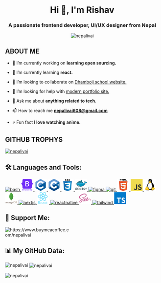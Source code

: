 <h1 align="center">Hi 👋, I'm Rishav</h1>
<h3 align="center">A passionate frontend developer, UI/UX designer from Nepal</h3> 
<p align="center"> <img src="https://komarev.com/ghpvc/?username=nepalivai&label=Profile%20views&color=0e75b6&style=flat" alt="nepalivai" /> </p>

## ABOUT ME
- 🔭 I’m currently working on **learning open sourcing.**

- 🌱 I’m currently learning **react.**

- 👯 I’m looking to collaborate on [Dhamboji school website.](https://dmbhigh.netlify.app/)

- 🤝 I’m looking for help with [modern portfolio site.](https://www.figma.com/file/aZjGv8g79NBVAVbHXi8LmG/portflio-site?type=design&node-id=2%3A50&mode=design&t=5l527pcG0a9i4Tnp-1)

- 💬 Ask me about **anything related to tech.**

- 📫 How to reach me **nepalivai608@gmail.com**

- ⚡ Fun fact **I love watching anime.**

## GITHUB TROPHYS
<p align="left"> <a href="https://github.com/ryo-ma/github-profile-trophy"><img src="https://github-profile-trophy.vercel.app/?username=nepalivai" alt="nepalivai" /></a> </p>

## 🛠️ Languages and Tools:
<p align="left"> <a href="https://www.gnu.org/software/bash/" target="_blank" rel="noreferrer"> <img src="https://www.vectorlogo.zone/logos/gnu_bash/gnu_bash-icon.svg" alt="bash" width="40" height="40"/> </a> <a href="https://getbootstrap.com" target="_blank" rel="noreferrer"> <img src="https://raw.githubusercontent.com/devicons/devicon/master/icons/bootstrap/bootstrap-plain-wordmark.svg" alt="bootstrap" width="40" height="40"/> </a> <a href="https://www.cprogramming.com/" target="_blank" rel="noreferrer"> <img src="https://raw.githubusercontent.com/devicons/devicon/master/icons/c/c-original.svg" alt="c" width="40" height="40"/> </a> <a href="https://www.w3schools.com/cpp/" target="_blank" rel="noreferrer"> <img src="https://raw.githubusercontent.com/devicons/devicon/master/icons/cplusplus/cplusplus-original.svg" alt="cplusplus" width="40" height="40"/> </a> <a href="https://www.w3schools.com/css/" target="_blank" rel="noreferrer"> <img src="https://raw.githubusercontent.com/devicons/devicon/master/icons/css3/css3-original-wordmark.svg" alt="css3" width="40" height="40"/> </a> <a href="https://www.docker.com/" target="_blank" rel="noreferrer"> <img src="https://raw.githubusercontent.com/devicons/devicon/master/icons/docker/docker-original-wordmark.svg" alt="docker" width="40" height="40"/> </a> <a href="https://www.figma.com/" target="_blank" rel="noreferrer"> <img src="https://www.vectorlogo.zone/logos/figma/figma-icon.svg" alt="figma" width="40" height="40"/> </a> <a href="https://git-scm.com/" target="_blank" rel="noreferrer"> <img src="https://www.vectorlogo.zone/logos/git-scm/git-scm-icon.svg" alt="git" width="40" height="40"/> </a> <a href="https://www.w3.org/html/" target="_blank" rel="noreferrer"> <img src="https://raw.githubusercontent.com/devicons/devicon/master/icons/html5/html5-original-wordmark.svg" alt="html5" width="40" height="40"/> </a> <a href="https://developer.mozilla.org/en-US/docs/Web/JavaScript" target="_blank" rel="noreferrer"> <img src="https://raw.githubusercontent.com/devicons/devicon/master/icons/javascript/javascript-original.svg" alt="javascript" width="40" height="40"/> </a> <a href="https://www.linux.org/" target="_blank" rel="noreferrer"> <img src="https://raw.githubusercontent.com/devicons/devicon/master/icons/linux/linux-original.svg" alt="linux" width="40" height="40"/> </a> <a href="https://www.mongodb.com/" target="_blank" rel="noreferrer"> <img src="https://raw.githubusercontent.com/devicons/devicon/master/icons/mongodb/mongodb-original-wordmark.svg" alt="mongodb" width="40" height="40"/> </a> <a href="https://nextjs.org/" target="_blank" rel="noreferrer"> <img src="https://cdn.worldvectorlogo.com/logos/nextjs-2.svg" alt="nextjs" width="40" height="40"/> </a> <a href="https://reactjs.org/" target="_blank" rel="noreferrer"> <img src="https://raw.githubusercontent.com/devicons/devicon/master/icons/react/react-original-wordmark.svg" alt="react" width="40" height="40"/> </a> <a href="https://reactnative.dev/" target="_blank" rel="noreferrer"> <img src="https://reactnative.dev/img/header_logo.svg" alt="reactnative" width="40" height="40"/> </a> <a href="https://sass-lang.com" target="_blank" rel="noreferrer"> <img src="https://raw.githubusercontent.com/devicons/devicon/master/icons/sass/sass-original.svg" alt="sass" width="40" height="40"/> </a> <a href="https://tailwindcss.com/" target="_blank" rel="noreferrer"> <img src="https://www.vectorlogo.zone/logos/tailwindcss/tailwindcss-icon.svg" alt="tailwind" width="40" height="40"/> </a> <a href="https://www.typescriptlang.org/" target="_blank" rel="noreferrer"> <img src="https://raw.githubusercontent.com/devicons/devicon/master/icons/typescript/typescript-original.svg" alt="typescript" width="40" height="40"/> </a> </p>

## 🤝 Support Me:
<p><a href="https://www.buymeacoffee.com/https://www.buymeacoffee.com/nepalivai"> <img align="left" src="https://cdn.buymeacoffee.com/buttons/v2/default-yellow.png" height="50" width="210" alt="https://www.buymeacoffee.com/nepalivai" /></a></p><br><br>

## 📊 My GitHub Data: 

<p><img align="left" src="https://github-readme-stats.vercel.app/api/top-langs?username=nepalivai&show_icons=true&locale=en&layout=compact" alt="nepalivai" /></p>

<p>&nbsp;<img align="center" src="https://github-readme-stats.vercel.app/api?username=nepalivai&show_icons=true&locale=en" alt="nepalivai" /></p>

<p><img align="center" src="https://github-readme-streak-stats.herokuapp.com/?user=nepalivai&" alt="nepalivai" /></p>
